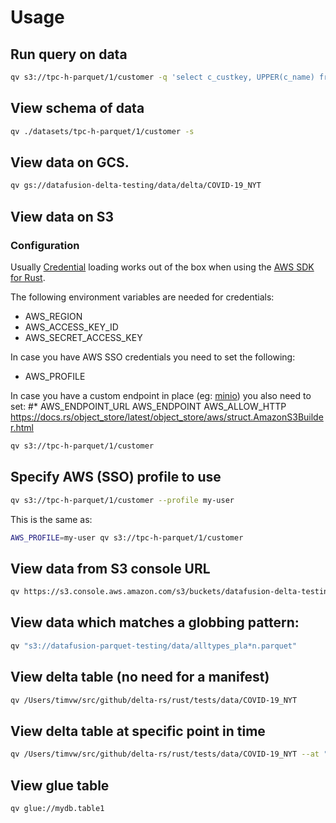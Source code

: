 # Usage

## Run query on data

```bash
qv s3://tpc-h-parquet/1/customer -q 'select c_custkey, UPPER(c_name) from tbl'
```

## View schema of data

```bash
qv ./datasets/tpc-h-parquet/1/customer -s
```

## View data on GCS.

```bash
qv gs://datafusion-delta-testing/data/delta/COVID-19_NYT
```

## View data on S3

### Configuration

Usually [Credential](https://github.com/awslabs/aws-sdk-rust/blob/main/sdk/aws-config/src/default_provider/credentials.rs#L25) loading works out of the box when using the [AWS SDK for Rust](https://github.com/awslabs/aws-sdk-rust/tree/main).  

The following environment variables are needed for credentials:

* AWS_REGION
* AWS_ACCESS_KEY_ID
* AWS_SECRET_ACCESS_KEY

In case you have AWS SSO credentials you need to set the following:
* AWS_PROFILE

In case you have a custom endpoint in place (eg: [minio](https://min.io/)) you also need to set:
#* AWS_ENDPOINT_URL
AWS_ENDPOINT
AWS_ALLOW_HTTP
https://docs.rs/object_store/latest/object_store/aws/struct.AmazonS3Builder.html



```bash
qv s3://tpc-h-parquet/1/customer
```

## Specify AWS (SSO) profile to use

```bash
qv s3://tpc-h-parquet/1/customer --profile my-user
```

This is the same as:

```bash
AWS_PROFILE=my-user qv s3://tpc-h-parquet/1/customer
```

## View data from S3 console URL

```bash
qv https://s3.console.aws.amazon.com/s3/buckets/datafusion-delta-testing?region=eu-central-1&prefix=simple_table/&showversions=false
``` 

## View data which matches a globbing pattern:

```bash
qv "s3://datafusion-parquet-testing/data/alltypes_pla*n.parquet"
```

## View delta table (no need for a manifest)

```bash
qv /Users/timvw/src/github/delta-rs/rust/tests/data/COVID-19_NYT
```

## View delta table at specific point in time

```bash
qv /Users/timvw/src/github/delta-rs/rust/tests/data/COVID-19_NYT --at "2022-01-01T16:39:00+01:00"
```

## View glue table

```bash
qv glue://mydb.table1
```